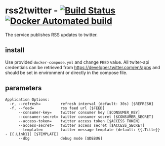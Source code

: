 # rss2twitter - [![Build Status](https://travis-ci.org/umputun/rss2twitter.svg?branch=master)](https://travis-ci.org/umputun/rss2twitter) [![Docker Automated build](https://img.shields.io/docker/automated/jrottenberg/ffmpeg.svg)](https://hub.docker.com/r/umputun/rss2twitter/)

The service publishes RSS updates to twitter. 

## install

Use provided `docker-compose.yml` and change `FEED` value. All twiter-api credentials can be retrieved from https://developer.twitter.com/en/apps and should be set in environment or directly in the compose file.

## parameters

```
Application Options:
  -r, --refresh=         refresh interval (default: 30s) [$REFRESH]
  -f, --feed=            rss feed url [$FEED]
      --consumer-key=    twitter consumer key [$CONSUMER_KEY]
      --consumer-secret= twitter consumer secret [$CONSUMER_SECRET]
      --access-token=    twitter access token [$ACCESS_TOKEN]
      --access-secret=   twitter access secret [$ACCESS_SECRET]
      --template=        twitter message template (default: {{.Title}} - {{.Link}}) [$TEMPLATE]
      --dbg              debug mode [$DEBUG]
```
